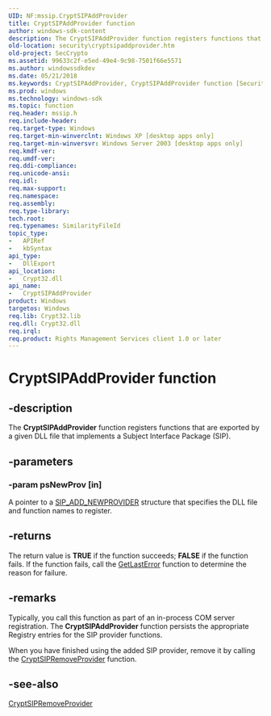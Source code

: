 ```yaml
---
UID: NF:mssip.CryptSIPAddProvider
title: CryptSIPAddProvider function
author: windows-sdk-content
description: The CryptSIPAddProvider function registers functions that are exported by a given DLL file that implements a Subject Interface Package (SIP).
old-location: security\cryptsipaddprovider.htm
old-project: SecCrypto
ms.assetid: 99633c2f-e5ed-49e4-9c98-7501f66e5571
ms.author: windowssdkdev
ms.date: 05/21/2018
ms.keywords: CryptSIPAddProvider, CryptSIPAddProvider function [Security], mssip/CryptSIPAddProvider, security.cryptsipaddprovider
ms.prod: windows
ms.technology: windows-sdk
ms.topic: function
req.header: mssip.h
req.include-header: 
req.target-type: Windows
req.target-min-winverclnt: Windows XP [desktop apps only]
req.target-min-winversvr: Windows Server 2003 [desktop apps only]
req.kmdf-ver: 
req.umdf-ver: 
req.ddi-compliance: 
req.unicode-ansi: 
req.idl: 
req.max-support: 
req.namespace: 
req.assembly: 
req.type-library: 
tech.root: 
req.typenames: SimilarityFileId
topic_type:
-	APIRef
-	kbSyntax
api_type:
-	DllExport
api_location:
-	Crypt32.dll
api_name:
-	CryptSIPAddProvider
product: Windows
targetos: Windows
req.lib: Crypt32.lib
req.dll: Crypt32.dll
req.irql: 
req.product: Rights Management Services client 1.0 or later
---
```


# CryptSIPAddProvider function


## -description


The <b>CryptSIPAddProvider</b> function registers functions that are exported by a given DLL file that implements  a Subject Interface Package (SIP).


## -parameters




### -param psNewProv [in]

A pointer to a <a href="https://msdn.microsoft.com/5ca88c0c-a7c9-4517-a874-49d38c1bc7c3">SIP_ADD_NEWPROVIDER</a> structure that specifies the DLL file and function names to register.


## -returns



The return value is <b>TRUE</b> if the function succeeds; <b>FALSE</b> if the function fails. If the function fails, call the <a href="https://msdn.microsoft.com/d852e148-985c-416f-a5a7-27b6914b45d4">GetLastError</a> function to determine the reason for failure.




## -remarks



Typically, you call this function as part of an in-process COM server registration. The <b>CryptSIPAddProvider</b> function persists the appropriate Registry entries for the SIP provider functions.

When you have finished using the added SIP provider, remove it by calling the <a href="https://msdn.microsoft.com/0a269956-b2c7-414a-b002-7cec0d52bfd6">CryptSIPRemoveProvider</a> function.




## -see-also




<a href="https://msdn.microsoft.com/0a269956-b2c7-414a-b002-7cec0d52bfd6">CryptSIPRemoveProvider</a>
 

 

